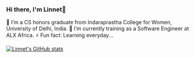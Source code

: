 ### Hi there, I'm Linnet👋

🔭 I’m a CS honors graduate from Indaraprastha College for Women, University of Delhi, India.
🌱 I’m currently training as a Software Engineer at ALX Africa.
⚡ Fun fact: Learning everyday...

<!-- GitHub Stats from: https://github.com/anuraghazra/github-readme-stats -->
[![Linnet's GitHub stats](https://github-readme-stats.vercel.app/api?username=LINNETWAHOME02&show_icons=true&theme=merko)](https://github.com/anuraghazra/github-readme-stats)
